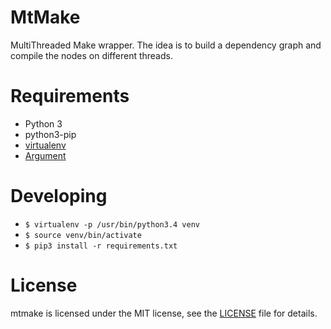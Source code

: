 # MtMake
MultiThreaded Make wrapper. The idea is to build a dependency graph and
compile the nodes on different threads.

# Requirements
 - Python 3
 - python3-pip
 - [virtualenv](https://pypi.python.org/pypi/virtualenv)
 - [Argument](https://pypi.python.org/pypi/argument)

# Developing
 - ```$ virtualenv -p /usr/bin/python3.4 venv```
 - ```$ source venv/bin/activate```
 - ```$ pip3 install -r requirements.txt```

# License
mtmake is licensed under the MIT license, see the [LICENSE](LICENSE) file for
details.
